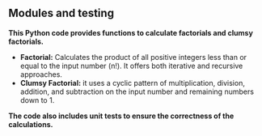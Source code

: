 ## Modules and testing


**This Python code provides functions to calculate factorials and clumsy factorials.**

- **Factorial:** Calculates the product of all positive integers less than or equal to the input number (n!). It offers both iterative and recursive approaches.
- **Clumsy Factorial:**  it uses a cyclic pattern of multiplication, division, addition, and subtraction on the input number and remaining numbers down to 1.

**The code also includes unit tests to ensure the correctness of the calculations.**

